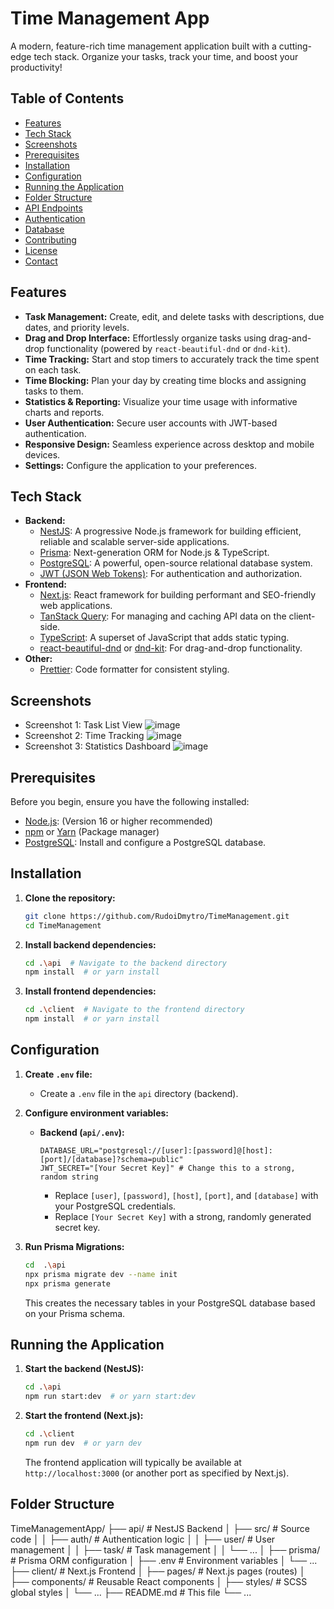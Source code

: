 # Time Management App
A modern, feature-rich time management application built with a cutting-edge tech stack.  Organize your tasks, track your time, and boost your productivity!

## Table of Contents

*   [Features](#features)
*   [Tech Stack](#tech-stack)
*   [Screenshots](#screenshots)
*   [Prerequisites](#prerequisites)
*   [Installation](#installation)
*   [Configuration](#configuration)
*   [Running the Application](#running-the-application)
*   [Folder Structure](#folder-structure)
*   [API Endpoints](#api-endpoints)
*   [Authentication](#authentication)
*   [Database](#database)
*   [Contributing](#contributing)
*   [License](#license)
*   [Contact](#contact)

## Features

*   **Task Management:** Create, edit, and delete tasks with descriptions, due dates, and priority levels.
*   **Drag and Drop Interface:**  Effortlessly organize tasks using drag-and-drop functionality (powered by `react-beautiful-dnd` or `dnd-kit`).
*   **Time Tracking:**  Start and stop timers to accurately track the time spent on each task.
*   **Time Blocking:**  Plan your day by creating time blocks and assigning tasks to them.
*   **Statistics & Reporting:**  Visualize your time usage with informative charts and reports.
*   **User Authentication:** Secure user accounts with JWT-based authentication.
*   **Responsive Design:**  Seamless experience across desktop and mobile devices.
*   **Settings:** Configure the application to your preferences.

## Tech Stack

*   **Backend:**
    *   [NestJS](https://nestjs.com/): A progressive Node.js framework for building efficient, reliable and scalable server-side applications.
    *   [Prisma](https://www.prisma.io/):  Next-generation ORM for Node.js & TypeScript.
    *   [PostgreSQL](https://www.postgresql.org/):  A powerful, open-source relational database system.
    *   [JWT (JSON Web Tokens)](https://jwt.io/): For authentication and authorization.
*   **Frontend:**
    *   [Next.js](https://nextjs.org/):  React framework for building performant and SEO-friendly web applications.
    *   [TanStack Query](https://tanstack.com/query/latest): For managing and caching API data on the client-side.
    *   [TypeScript](https://www.typescriptlang.org/):  A superset of JavaScript that adds static typing.
    *   [react-beautiful-dnd](https://github.com/atlassian/react-beautiful-dnd) or [dnd-kit](https://dndkit.com/): For drag-and-drop functionality.
*   **Other:**
    *   [Prettier](https://prettier.io/): Code formatter for consistent styling.

## Screenshots

*   Screenshot 1:  Task List View
![image](https://github.com/user-attachments/assets/f9330942-1b26-4c9a-8499-d3063a7e5880)
*   Screenshot 2:  Time Tracking
![image](https://github.com/user-attachments/assets/6eccb2fd-293c-474b-ba18-92d7d2f0cae7)
*   Screenshot 3:  Statistics Dashboard
![image](https://github.com/user-attachments/assets/16cdad52-71c1-4a48-a78d-576073cbbc39)

## Prerequisites

Before you begin, ensure you have the following installed:

*   [Node.js](https://nodejs.org/): (Version 16 or higher recommended)
*   [npm](https://www.npmjs.com/) or [Yarn](https://yarnpkg.com/) (Package manager)
*   [PostgreSQL](https://www.postgresql.org/):  Install and configure a PostgreSQL database.

## Installation

1.  **Clone the repository:**

    ```bash
    git clone https://github.com/RudoiDmytro/TimeManagement.git
    cd TimeManagement
    ```

2.  **Install backend dependencies:**

    ```bash
    cd .\api  # Navigate to the backend directory
    npm install  # or yarn install
    ```

3.  **Install frontend dependencies:**

    ```bash
    cd .\client  # Navigate to the frontend directory
    npm install  # or yarn install
    ```

## Configuration

1.  **Create `.env` file:**

    *   Create a `.env` file in the `api` directory (backend).
 
2.  **Configure environment variables:**

    *   **Backend (`api/.env`):**

        ```
        DATABASE_URL="postgresql://[user]:[password]@[host]:[port]/[database]?schema=public"
        JWT_SECRET="[Your Secret Key]" # Change this to a strong, random string
        ```

        *   Replace `[user]`, `[password]`, `[host]`, `[port]`, and `[database]` with your PostgreSQL credentials.
        *   Replace `[Your Secret Key]` with a strong, randomly generated secret key.

3.  **Run Prisma Migrations:**

    ```bash
    cd  .\api
    npx prisma migrate dev --name init
    npx prisma generate
    ```
    This creates the necessary tables in your PostgreSQL database based on your Prisma schema.

## Running the Application

1.  **Start the backend (NestJS):**

    ```bash
    cd .\api
    npm run start:dev  # or yarn start:dev
    ```

2.  **Start the frontend (Next.js):**

    ```bash
    cd .\client
    npm run dev  # or yarn dev
    ```

    The frontend application will typically be available at `http://localhost:3000` (or another port as specified by Next.js).

## Folder Structure
TimeManagementApp/
├── api/ # NestJS Backend
│ ├── src/ # Source code
│ │ ├── auth/ # Authentication logic
│ │ ├── user/ # User management
│ │ ├── task/ # Task management
│ │ └── ...
│ ├── prisma/ # Prisma ORM configuration
│ ├── .env # Environment variables
│ └── ...
├── client/ # Next.js Frontend
│ ├── pages/ # Next.js pages (routes)
│ ├── components/ # Reusable React components
│ ├── styles/ # SCSS global styles
│ └── ...
├── README.md # This file
└── ...
